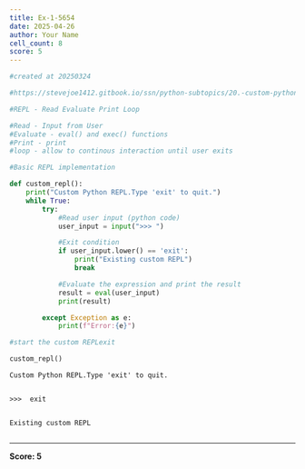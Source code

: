 ```yaml
---
title: Ex-1-5654
date: 2025-04-26
author: Your Name
cell_count: 8
score: 5
---
```


```python
#created at 20250324
```


```python
#https://stevejoe1412.gitbook.io/ssn/python-subtopics/20.-custom-python-repl
```


```python
#REPL - Read Evaluate Print Loop
```


```python
#Read - Input from User
#Evaluate - eval() and exec() functions
#Print - print 
#loop - allow to continous interaction until user exits
```


```python
#Basic REPL implementation
```


```python
def custom_repl():
    print("Custom Python REPL.Type 'exit' to quit.")
    while True:
        try:
            #Read user input (python code)
            user_input = input(">>> ")

            #Exit condition
            if user_input.lower() == 'exit':
                print("Existing custom REPL")
                break

            #Evaluate the expression and print the result 
            result = eval(user_input)
            print(result)

        except Exception as e:
            print(f"Error:{e}")


```


```python
#start the custom REPLexit

custom_repl()
```

    Custom Python REPL.Type 'exit' to quit.


    >>>  exit


    Existing custom REPL



```python

```


---
**Score: 5**